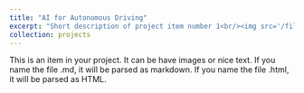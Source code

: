 ```yaml
---
title: "AI for Autonomous Driving"
excerpt: "Short description of project item number 1<br/><img src='/files/synthia.gif'>"
collection: projects
---
```


This is an item in your project. It can be have images or nice text. If you name the file .md, it will be parsed as markdown. If you name the file .html, it will be parsed as HTML. 
